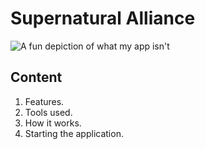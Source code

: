 # Supernatural Alliance
![A fun depiction of what my app isn't](https://img.favpng.com/24/9/15/social-media-marketing-clip-art-social-network-advertising-png-favpng-AKnf5ZnsrsVWNkZkXjkXTxWuj.jpg)
## Content
1. Features.
2. Tools used.
3. How it works.
4. Starting the application.
